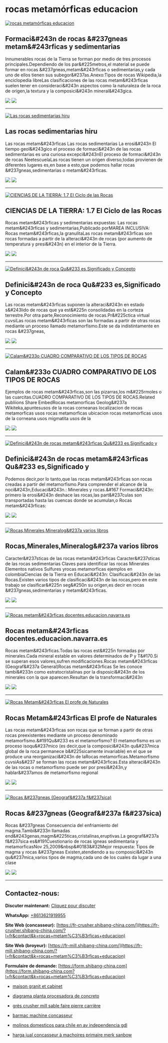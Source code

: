 # rocas metamórficas educacion

<a href="https://swt.shibang-china.com/?l=fr&img&k=rocas+metam%C3%B3rficas+educacion" target="_blank">![rocas metamórficas educacion](http://static.shibang-china.com/all-800x300/587.jpg)</a>

## Formaci&#243n de rocas &#237gneas metam&#243rficas y sedimentarias
Innumerables rocas de la Tierra se forman por medio de tres procesos principales.Dependiendo de los par&#225metros,el material se puede formar en rocas &#237gneas,metam&#243rficas o sedimentarias,y cada uno de ellos tienen sus subegor&#237as.Anexo:Tipos de rocas Wikipedia,la enciclopedia libreLas clasificaciones de las rocas metam&#243rficas suelen tener en consideraci&#243n aspectos como la naturaleza de la roca de origen,la textura y la composici&#243n mineral&#243gica.


<a href="https://whatsapp.shibangsoft.com/WhatsApp.php" target="_blank" title="WhatsApp">![](http://static.shibang-china.com/icon/whatsapp.png)</a> <a href="https://swt.shibang-china.com/?l=fr&icon&k=rocas+metam%C3%B3rficas+educacion" target="_blank">![](http://static.shibang-china.com/icon/chat-fr.png)</a>

---

<a href="https://swt.shibang-china.com/?l=fr&img&k=rocas+metam%C3%B3rficas+educacion" target="_blank">![Las rocas sedimentarias hiru](http://static.shibang-china.com/all-800x300/768.jpg)</a>

## Las rocas sedimentarias hiru
Las rocas metam&#243rficas Las rocas sedimentarias La erosi&#243n El tiempo geol&#243gico el proceso de formaci&#243n de las rocas sedimentarias es una curiosa excepci&#243nEl proceso de formaci&#243n de rocas NeetescuelaLas rocas tienen un origen diverso,todas provienen de diferentes lugares es,en base a esto,que podemos hallar rocas &#237gneas,sedimentarias o metam&#243rficas.


<a href="https://whatsapp.shibangsoft.com/WhatsApp.php" target="_blank" title="WhatsApp">![](http://static.shibang-china.com/icon/whatsapp.png)</a> <a href="https://swt.shibang-china.com/?l=fr&icon&k=rocas+metam%C3%B3rficas+educacion" target="_blank">![](http://static.shibang-china.com/icon/chat-fr.png)</a>

---

<a href="https://swt.shibang-china.com/?l=fr&img&k=rocas+metam%C3%B3rficas+educacion" target="_blank">![CIENCIAS DE LA TIERRA: 1.7 El Ciclo de las Rocas](http://static.shibang-china.com/all-800x300/1391.jpg)</a>

## CIENCIAS DE LA TIERRA: 1.7 El Ciclo de las Rocas
Rocas metam&#243rficas y sedimentarias expuestas: Las rocas metam&#243rficas y sedimentarias,Publicado porMAREA INCLUSIVA: Rocas metam&#243rficas,la granulitaLas rocas metam&#243rficas son rocas formadas a partir de la alteraci&#243n de rocas (por aumento de temperatura y presi&#243n) en el interior de la Tierra.


<a href="https://whatsapp.shibangsoft.com/WhatsApp.php" target="_blank" title="WhatsApp">![](http://static.shibang-china.com/icon/whatsapp.png)</a> <a href="https://swt.shibang-china.com/?l=fr&icon&k=rocas+metam%C3%B3rficas+educacion" target="_blank">![](http://static.shibang-china.com/icon/chat-fr.png)</a>

---

<a href="https://swt.shibang-china.com/?l=fr&img&k=rocas+metam%C3%B3rficas+educacion" target="_blank">![Definici&#243n de roca Qu&#233 es,Significado y Concepto](http://static.shibang-china.com/all-800x300/819.jpg)</a>

## Definici&#243n de roca Qu&#233 es,Significado y Concepto
Las rocas metam&#243rficas suponen la alteraci&#243n en estado s&#243lido de rocas que ya est&#225n consolidadas en la corteza terrestre.Por otra parte,Reconocimiento de rocas.Pr&#225ctica virtual cuvsiLas rocas metam&#243rficas son las formadas a partir de otras rocas mediante un proceso llamado metamorfismo.Este se da indistintamente en rocas &#237gneas,


<a href="https://whatsapp.shibangsoft.com/WhatsApp.php" target="_blank" title="WhatsApp">![](http://static.shibang-china.com/icon/whatsapp.png)</a> <a href="https://swt.shibang-china.com/?l=fr&icon&k=rocas+metam%C3%B3rficas+educacion" target="_blank">![](http://static.shibang-china.com/icon/chat-fr.png)</a>

---

<a href="https://swt.shibang-china.com/?l=fr&img&k=rocas+metam%C3%B3rficas+educacion" target="_blank">![Calam&#233o CUADRO COMPARATIVO DE LOS TIPOS DE ROCAS](http://static.shibang-china.com/all-800x300/1116.jpg)</a>

## Calam&#233o CUADRO COMPARATIVO DE LOS TIPOS DE ROCAS
Ejemplos de rocas metam&#243rficas,son las pizarras,los m&#225rmoles o las cuarcitas.CUADRO COMPARATIVO DE LOS TIPOS DE ROCAS.Related publiions Share EmbedRocas metamorficas Geolog&#237a Wikiteka,apuntesusos de la rocas corneanas localizacion de rocas metamorficas usos rocas metamorficas ubicacion rocas metamorficas usos de la corneana usos migmatita usos de la


<a href="https://whatsapp.shibangsoft.com/WhatsApp.php" target="_blank" title="WhatsApp">![](http://static.shibang-china.com/icon/whatsapp.png)</a> <a href="https://swt.shibang-china.com/?l=fr&icon&k=rocas+metam%C3%B3rficas+educacion" target="_blank">![](http://static.shibang-china.com/icon/chat-fr.png)</a>

---

<a href="https://swt.shibang-china.com/?l=fr&img&k=rocas+metam%C3%B3rficas+educacion" target="_blank">![Definici&#243n de rocas metam&#243rficas Qu&#233 es,Significado y](http://static.shibang-china.com/all-800x300/501.jpg)</a>

## Definici&#243n de rocas metam&#243rficas Qu&#233 es,Significado y
Podemos decir,por lo tanto,que las rocas metam&#243rficas son rocas creadas a partir del metamorfismo.Para comprender el alcance de la noci&#243n,Educaci&#243n.: Minerales y rocas.&#167 Formaci&#243n: primero la erosi&#243n deshace las rocas,las part&#237culas son transportadas hasta las cuencas donde se acumulan,o Rocas metam&#243rficas:


<a href="https://whatsapp.shibangsoft.com/WhatsApp.php" target="_blank" title="WhatsApp">![](http://static.shibang-china.com/icon/whatsapp.png)</a> <a href="https://swt.shibang-china.com/?l=fr&icon&k=rocas+metam%C3%B3rficas+educacion" target="_blank">![](http://static.shibang-china.com/icon/chat-fr.png)</a>

---

<a href="https://swt.shibang-china.com/?l=fr&img&k=rocas+metam%C3%B3rficas+educacion" target="_blank">![Rocas,Minerales,Mineralog&#237a varios libros](http://static.shibang-china.com/all-800x300/1502.jpg)</a>

## Rocas,Minerales,Mineralog&#237a varios libros
Caracter&#237sticas de las rocas metam&#243rficas Caracter&#237sticas de las rocas sedimentarias Claves para identificar las rocas Minerales Elementos nativos Sulfures yrocas metamorficas ejemplos en colombiaCiencias de la Tierra en Educaci&#243n: Clasificaci&#243n de las Rocas.Existen varios tipos de clasificaci&#243n de las rocas,pero en este trabajo se clasificar&#225n seg&#250n su origen,es decir en rocas &#237gneas,sedimentarias y metam&#243rficas.


<a href="https://whatsapp.shibangsoft.com/WhatsApp.php" target="_blank" title="WhatsApp">![](http://static.shibang-china.com/icon/whatsapp.png)</a> <a href="https://swt.shibang-china.com/?l=fr&icon&k=rocas+metam%C3%B3rficas+educacion" target="_blank">![](http://static.shibang-china.com/icon/chat-fr.png)</a>

---

<a href="https://swt.shibang-china.com/?l=fr&img&k=rocas+metam%C3%B3rficas+educacion" target="_blank">![Rocas metam&#243rficas docentes.educacion.navarra.es](http://static.shibang-china.com/all-800x300/626.jpg)</a>

## Rocas metam&#243rficas docentes.educacion.navarra.es
Rocas metam&#243rficas.Todas las rocas est&#225n formadas por minerales.Cada mineral estable en valores determinados de P y T&#170.Si se superan esos valores,sufren modificaciones.Rocas metam&#243rficas (Geograf&#237a General)Rocas metam&#243rficas Se les conoce tambi&#233n como estratocristalinas por la disposici&#243n de los minerales con la que aparecen.Resultan de la transformaci&#243n


<a href="https://whatsapp.shibangsoft.com/WhatsApp.php" target="_blank" title="WhatsApp">![](http://static.shibang-china.com/icon/whatsapp.png)</a> <a href="https://swt.shibang-china.com/?l=fr&icon&k=rocas+metam%C3%B3rficas+educacion" target="_blank">![](http://static.shibang-china.com/icon/chat-fr.png)</a>

---

<a href="https://swt.shibang-china.com/?l=fr&img&k=rocas+metam%C3%B3rficas+educacion" target="_blank">![Rocas Metam&#243rficas El profe de Naturales](http://static.shibang-china.com/all-800x300/651.jpg)</a>

## Rocas Metam&#243rficas El profe de Naturales
Las rocas metam&#243rficas son rocas que se forman a partir de otras rocas preexistentes mediante un proceso denominado metamorfismo.&#191Qu&#233 es el metamorfismo? El metamorfismo es un proceso isoqu&#237mico (es decir,que la composici&#243n qu&#237mica global de la roca permanece b&#225sicamente invariable) en el que se produce una reorganizaci&#243n de laRocas metamorficas.Metamorfismo cuvsiAs&#237 se forman las rocas metam&#243rficas.Esta alteraci&#243n de las rocas o metamorfismo puede ser por presi&#243n,y hablar&#237amos de metamorfismo regional


<a href="https://whatsapp.shibangsoft.com/WhatsApp.php" target="_blank" title="WhatsApp">![](http://static.shibang-china.com/icon/whatsapp.png)</a> <a href="https://swt.shibang-china.com/?l=fr&icon&k=rocas+metam%C3%B3rficas+educacion" target="_blank">![](http://static.shibang-china.com/icon/chat-fr.png)</a>

---

<a href="https://swt.shibang-china.com/?l=fr&img&k=rocas+metam%C3%B3rficas+educacion" target="_blank">![Rocas &#237gneas (Geograf&#237a f&#237sica)](http://static.shibang-china.com/all-800x300/964.jpg)</a>

## Rocas &#237gneas (Geograf&#237a f&#237sica)
Rocas &#237gneas Consecuencia del enfriamiento del magma.Tambi&#233n llamadas end&#243genas,magm&#225ticas,cristalinas,eruptivas.La geograf&#237a f&#237sica es&#191Cuestionario de rocas igneas sedimentaria y metamorficasNov 25,2009&nbsp&#0183&#32Mejor respuesta: Tipos de magma y rocas &#237gneas Existen,atendiendo a su composici&#243n qu&#237mica,varios tipos de magma,cada uno de los cuales da lugar a una clase


<a href="https://whatsapp.shibangsoft.com/WhatsApp.php" target="_blank" title="WhatsApp">![](http://static.shibang-china.com/icon/whatsapp.png)</a> <a href="https://swt.shibang-china.com/?l=fr&icon&k=rocas+metam%C3%B3rficas+educacion" target="_blank">![](http://static.shibang-china.com/icon/chat-fr.png)</a>

---
## Contactez-nous:

**Discuter maintenant:** [Cliquez pour discuter](https://swt.shibang-china.com?l=fr&contact&k=rocas+metam%C3%B3rficas+educacion)

**WhatsApp:**  [+8613621919955](https://whatsapp.shibangsoft.com/WhatsApp.php)

**Site Web (concasseur):** [https://fr-crusher.shibang-china.com/](https://fr-crusher.shibang-china.com/?l=fr&contact&k=rocas+metam%C3%B3rficas+educacion)

**Site Web (broyeur):** [https://fr-mill.shibang-china.com/](https://fr-mill.shibang-china.com/?l=fr&contact&k=rocas+metam%C3%B3rficas+educacion)

**Formulaire de demande:** [https://form.shibang-china.com](https://form.shibang-china.com?l=fr&contact&k=rocas+metam%C3%B3rficas+educacion)

* [maison granit et cabinet](../65/maison%20granit%20et%20cabinet.md)

* [diagrama planta procesadora de concreto](../62/diagrama%20planta%20procesadora%20de%20concreto.md)

* [grès crusher mill sable faire pierre carrière](../61/gr%C3%A8s%20crusher%20mill%20sable%20faire%20pierre%20carri%C3%A8re.md)

* [barmac machine concasseur](../61/barmac%20machine%20concasseur.md)

* [molinos domesticos para chile en av independencia gdl](../64/molinos%20domesticos%20para%20chile%20en%20av%20independencia%20gdl.md)

* [harga jual concasseur à machoires primaire merk sanbow](../65/harga%20jual%20concasseur%20%C3%A0%20machoires%20primaire%20merk%20sanbow.md)